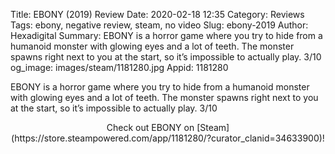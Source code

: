 Title: EBONY (2019) Review
Date: 2020-02-18 12:35
Category: Reviews
Tags: ebony, negative review, steam, no video
Slug: ebony-2019
Author: Hexadigital
Summary: EBONY is a horror game where you try to hide from a humanoid monster with glowing eyes and a lot of teeth. The monster spawns right next to you at the start, so it’s impossible to actually play. 3/10
og_image: images/steam/1181280.jpg
Appid: 1181280

EBONY is a horror game where you try to hide from a humanoid monster with glowing eyes and a lot of teeth. The monster spawns right next to you at the start, so it’s impossible to actually play. 3/10

<center>Check out EBONY on [Steam](https://store.steampowered.com/app/1181280/?curator_clanid=34633900)!</center>